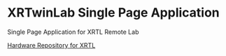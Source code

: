 # XRTwinLab Single Page Application
Single Page Application for XRTL Remote Lab

[Hardware Repository for XRTL](https://github.com/Lichtwerkstatt/XRTL_Hardware)
